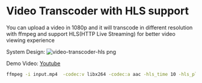 # Video Transcoder with HLS support

You can upload a video in 1080p and it will transcode in different resolution with ffmpeg and support HLS(HTTP Live Streaming) for better video viewing experience

System Design:
![video-transcoder-hls png](https://github.com/ShubhamVsCode/Video-Transcoder-HLS-Full-App/assets/99742546/0291a847-2787-42cb-94b4-cd27149673b9)

Demo Video:
[Youtube](https://youtu.be/1CwbeK-pYx8)

```bash
ffmpeg -i input.mp4  -codec:v libx264 -codec:a aac -hls_time 10 -hls_playlist_type vod -hls_segment_filename "${outputPath}/segment%03d.ts" -start_number 0 ${hlsPath}
```


